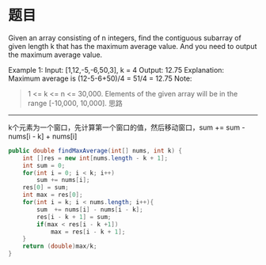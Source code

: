 题目
===
Given an array consisting of n integers, find the contiguous subarray of given length k that has the maximum average value. And you need to output the maximum average value.

Example 1:
Input: [1,12,-5,-6,50,3], k = 4
Output: 12.75
Explanation: Maximum average is (12-5-6+50)/4 = 51/4 = 12.75
Note:
>1 <= k <= n <= 30,000.
>Elements of the given array will be in the range [-10,000, 10,000].
思路
---
k个元素为一个窗口，先计算第一个窗口的值，然后移动窗口，sum += sum - nums[i - k] + nums[i]
```java
public double findMaxAverage(int[] nums, int k) {
	int []res = new int[nums.length - k + 1];
	int sum = 0;
	for(int i = 0; i < k; i++)
		sum += nums[i];
	res[0] = sum;
	int max = res[0];
	for(int i = k; i < nums.length; i++){
		sum  += nums[i] - nums[i - k];
		res[i - k + 1] = sum;
		if(max < res[i - k +1])
			max = res[i - k + 1];
	}
	return (double)max/k;
}
